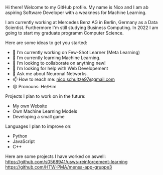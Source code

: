 Hi there! Welcome to my GitHub profile.
My name is Nico and I am ab aspiring Software Developer with a weakness for Machine Learning.

I am currently working at Mercedes Benz AG in Berlin, Germany as a Data Scientist. Furthermore I'm still studying Business Computing. In 2022 I am going to start my graduate programm Computer Science.


Here are some ideas to get you started:

- 🔭 I’m currently working on Few-Shot Learner (Meta Learning)
- 🌱 I’m currently learning Machine Learning.
- 👯 I’m looking to collaborate on anything new!
- 🤔 I’m looking for help with Web Developement
- 💬 Ask me about Neuronal Networks.
- 📫 How to reach me: nico.schultze97@gmail.com
- 😄 Pronouns: He/Him

Projects I plan to work on in the future:
- My own Website
- Own Machine Learning Models
- Developing a small game

Languages I plan to improve on:
- Python
- JavaScript
- C++

Here are some projects I have worked on aswell:
https://github.com/s0568941/usws-reinforcement-learning
https://github.com/HTW-PMA/mensa-app-gruppe3
